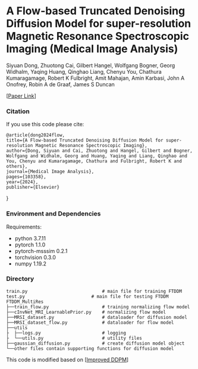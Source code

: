 # A Flow-based Truncated Denoising Diffusion Model for super-resolution Magnetic Resonance Spectroscopic Imaging (Medical Image Analysis)

Siyuan Dong, Zhuotong Cai, Gilbert Hangel, Wolfgang Bogner, Georg Widhalm, Yaqing Huang, Qinghao Liang, Chenyu You, Chathura Kumaragamage, Robert K Fulbright, Amit Mahajan, Amin Karbasi, John A Onofrey, Robin A de Graaf, James S Duncan

[[Paper Link](https://authors.elsevier.com/a/1jr%7EK4rfPmHr0I)]

### Citation
If you use this code please cite:

    @article{dong2024flow,
  	title={A Flow-based Truncated Denoising Diffusion Model for super-resolution Magnetic Resonance Spectroscopic Imaging},
  	author={Dong, Siyuan and Cai, Zhuotong and Hangel, Gilbert and Bogner, Wolfgang and Widhalm, Georg and Huang, Yaqing and Liang, Qinghao and You, Chenyu and Kumaragamage, Chathura and Fulbright, Robert K and others},
  	journal={Medical Image Analysis},
  	pages={103358},
  	year={2024},
  	publisher={Elsevier}
}
   
### Environment and Dependencies
 Requirements:
 * python 3.7.11
 * pytorch 1.1.0
 * pytorch-msssim 0.2.1
 * torchvision 0.3.0
 * numpy 1.19.2

### Directory
    train.py                            # main file for training FTDDM
    test.py                       	# main file for testing FTDDM
    FTDDM_MultiRes
    ├──train_flow.py                    # training normalizing flow model
    ├──cInvNet_MRI_LearnablePrior.py    # normalizing flow model
    ├──MRSI_dataset.py                  # dataloader for diffusion model
    ├──MRSI_dataset_flow.py             # dataloader for flow model
    ├──utils
    ├  ├──logs.py                       # logging
    ├  └──utils.py                      # utility files
    ├──gaussian_diffusion.py	        # create diffusion model object
    └──other files contain supporting functions for diffusion model

This code is modified based on [[Improved DDPM](https://github.com/openai/improved-diffusion)]
